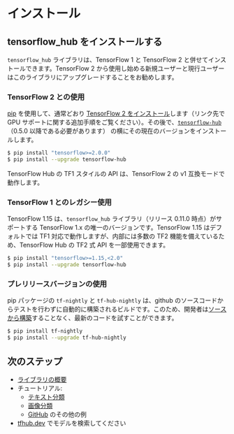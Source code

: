 <!--* freshness: { owner: 'wgierke' reviewed: '2021-03-09' } *-->

# インストール

## tensorflow_hub をインストールする

`tensorflow_hub` ライブラリは、TensorFlow 1 と TensorFlow 2 と併せてインストールできます。TensorFlow 2 から使用し始める新規ユーザーと現行ユーザーはこのライブラリにアップグレードすることをお勧めします。

### TensorFlow 2 との使用

[pip](https://pip.pypa.io/) を使用して、通常どおり [TensorFlow 2 をインストール](https://www.tensorflow.org/install)します（リンク先で GPU サポートに関する追加手順をご覧ください）。その後で、[`tensorflow-hub`](https://pypi.org/project/tensorflow-hub/)（0.5.0 以降である必要があります） の横にその現在のバージョンをインストールします。

```bash
$ pip install "tensorflow>=2.0.0"
$ pip install --upgrade tensorflow-hub
```

TensorFlow Hub の TF1 スタイルの API は、TensorFlow 2 の v1 互換モードで動作します。

### TensorFlow 1 とのレガシー使用

TensorFlow 1.15 は、`tensorflow_hub` ライブラリ（リリース 0.11.0 時点）がサポートする TensorFlow 1.x の唯一のバージョンです。TensorFlow 1.15 はデフォルトでは TF1 対応で動作しますが、内部には多数の TF2 機能を備えているため、TensorFlow Hub の TF2 式 API を一部使用できます。

```bash
$ pip install "tensorflow>=1.15,<2.0"
$ pip install --upgrade tensorflow-hub
```

### プレリリースバージョンの使用

pip パッケージの `tf-nightly` と `tf-hub-nightly` は、github のソースコードからテストを行わずに自動的に構築されるビルドです。このため、開発者は[ソースから構築](build_from_source.md)することなく、最新のコードを試すことができます。

```bash
$ pip install tf-nightly
$ pip install --upgrade tf-hub-nightly
```

## 次のステップ

- [ライブラリの概要](https://gitlocalize.com/repo/4592/ja/site/en-snapshot/hub/lib_overview.md)
- チュートリアル:
    - [テキスト分類](https://github.com/tensorflow/hub/blob/master/examples/colab/tf2_text_classification.ipynb)
    - [画像分類](https://github.com/tensorflow/hub/blob/master/examples/colab/tf2_image_retraining.ipynb)
    - [GitHub](https://github.com/tensorflow/hub/blob/master/examples/README.md) のその他の例
- [tfhub.dev](https://tfhub.dev) でモデルを検索してください
